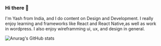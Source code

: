 ### Hi there 👋

I'm Yash from India, and I do content on Design and Development. I really enjoy learning and frameworks like React and React Native,as well as work in wordpress.
I also enjoy wireframming ui, ux, and design in general.

![Anurag's GitHub stats](https://github-readme-stats.vercel.app/api?username=matt0yash&theme=dark&show_icons=true)

